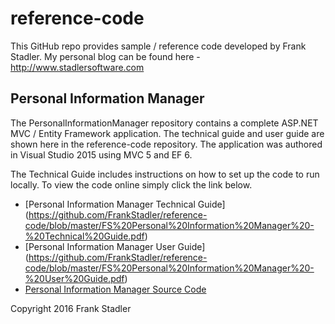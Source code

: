# reference-code


This GitHub repo provides sample / reference code developed by Frank Stadler.  My personal blog can be found here - http://www.stadlersoftware.com

## Personal Information Manager

The PersonalInformationManager repository contains a complete ASP.NET MVC / Entity Framework application.  The technical guide and user guide are shown here in the reference-code repository. The application was authored in Visual Studio 2015 using MVC 5 and EF 6.

The Technical Guide includes instructions on how to set up the code to run locally.  To view the code online simply click the link below.

- [Personal Information Manager Technical Guide] (https://github.com/FrankStadler/reference-code/blob/master/FS%20Personal%20Information%20Manager%20-%20Technical%20Guide.pdf)
- [Personal Information Manager User Guide] (https://github.com/FrankStadler/reference-code/blob/master/FS%20Personal%20Information%20Manager%20-%20User%20Guide.pdf)
- [Personal Information Manager Source Code](https://github.com/FrankStadler/PersonalInformationManager)




Copyright 2016 Frank Stadler

